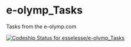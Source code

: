 # e-olymp_Tasks
Tasks from the e-olymp.com

[![Codeship Status for esselesse/e-olymp_Tasks](https://app.codeship.com/projects/ca47bea0-6e47-0138-a3ec-564028a9af32/status?branch=master)](https://app.codeship.com/projects/395000)
